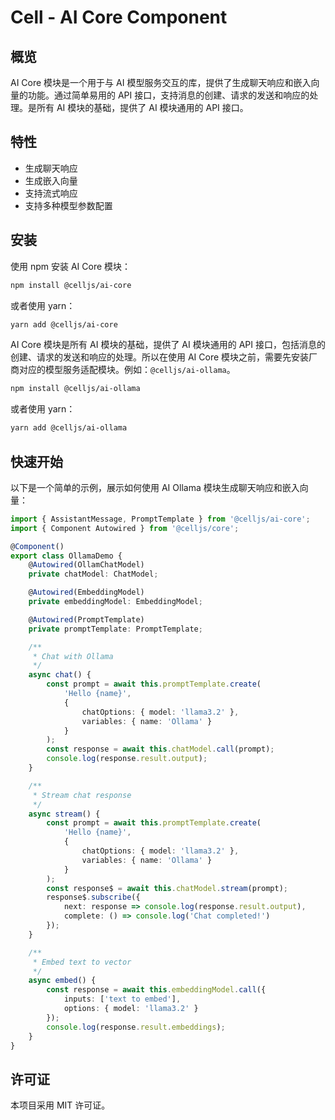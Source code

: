 # Cell - AI Core Component

## 概览

AI Core 模块是一个用于与 AI 模型服务交互的库，提供了生成聊天响应和嵌入向量的功能。通过简单易用的 API 接口，支持消息的创建、请求的发送和响应的处理。是所有 AI 模块的基础，提供了 AI 模块通用的 API 接口。


## 特性

- 生成聊天响应
- 生成嵌入向量
- 支持流式响应
- 支持多种模型参数配置

## 安装

使用 npm 安装 AI Core 模块：

```bash
npm install @celljs/ai-core
```

或者使用 yarn：

```bash
yarn add @celljs/ai-core
```

AI Core 模块是所有 AI 模块的基础，提供了 AI 模块通用的 API 接口，包括消息的创建、请求的发送和响应的处理。所以在使用 AI Core 模块之前，需要先安装厂商对应的模型服务适配模块。例如：`@celljs/ai-ollama`。

```bash
npm install @celljs/ai-ollama
```

或者使用 yarn：

```bash
yarn add @celljs/ai-ollama
```

## 快速开始

以下是一个简单的示例，展示如何使用 AI Ollama 模块生成聊天响应和嵌入向量：

```typescript
import { AssistantMessage, PromptTemplate } from '@celljs/ai-core';
import { Component Autowired } from '@celljs/core';

@Component()
export class OllamaDemo {
    @Autowired(OllamChatModel)
    private chatModel: ChatModel;

    @Autowired(EmbeddingModel)
    private embeddingModel: EmbeddingModel;

    @Autowired(PromptTemplate)
    private promptTemplate: PromptTemplate;

    /**
     * Chat with Ollama
     */
    async chat() {
        const prompt = await this.promptTemplate.create(
            'Hello {name}',
            { 
                chatOptions: { model: 'llama3.2' },
                variables: { name: 'Ollama' }
            }
        );
        const response = await this.chatModel.call(prompt);
        console.log(response.result.output);
    }

    /**
     * Stream chat response
     */
    async stream() {
        const prompt = await this.promptTemplate.create(
            'Hello {name}',
            { 
                chatOptions: { model: 'llama3.2' },
                variables: { name: 'Ollama' }
            }
        );
        const response$ = await this.chatModel.stream(prompt);
        response$.subscribe({
            next: response => console.log(response.result.output),
            complete: () => console.log('Chat completed!')
        });
    }

    /**
     * Embed text to vector
     */
    async embed() {
        const response = await this.embeddingModel.call({
            inputs: ['text to embed'],
            options: { model: 'llama3.2' }
        });
        console.log(response.result.embeddings);
    }
}
```

## 许可证

本项目采用 MIT 许可证。

